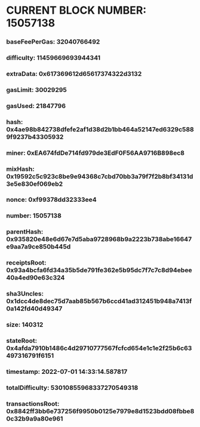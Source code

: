 # CURRENT BLOCK NUMBER: 15057138

### baseFeePerGas: 32040766492
### difficulty: 11459669693944341
### extraData: 0x617369612d65617374322d3132
### gasLimit: 30029295
### gasUsed: 21847796
### hash: 0x4ae98b842738dfefe2af1d38d2b1bb464a52147ed6329c5889f9237b43305932
### miner: 0xEA674fdDe714fd979de3EdF0F56AA9716B898ec8
### mixHash: 0x19592c5c923c8be9e94368c7cbd70bb3a79f7f2b8bf34131d3e5e830ef069eb2
### nonce: 0xf99378dd32333ee4
### number: 15057138
### parentHash: 0x935820e48e6d67e7d5aba9728968b9a2223b738abe16647e9aa7a9ce850b445d
### receiptsRoot: 0x93a4bcfa6fd34a35b5de791fe362e5b95dc7f7c7c8d94ebee40a4ed90e63c324
### sha3Uncles: 0x1dcc4de8dec75d7aab85b567b6ccd41ad312451b948a7413f0a142fd40d49347
### size: 140312
### stateRoot: 0x4afda7910b1486c4d29710777567fcfcd654e1c1e2f25b6c63497316791f6151
### timestamp: 2022-07-01 14:33:14.587817
### totalDifficulty: 53010855968337270549318
### transactionsRoot: 0x8842ff3bb6e737256f9950b0125e7979e8d1523bdd08fbbe80c32b9a9a80e961
